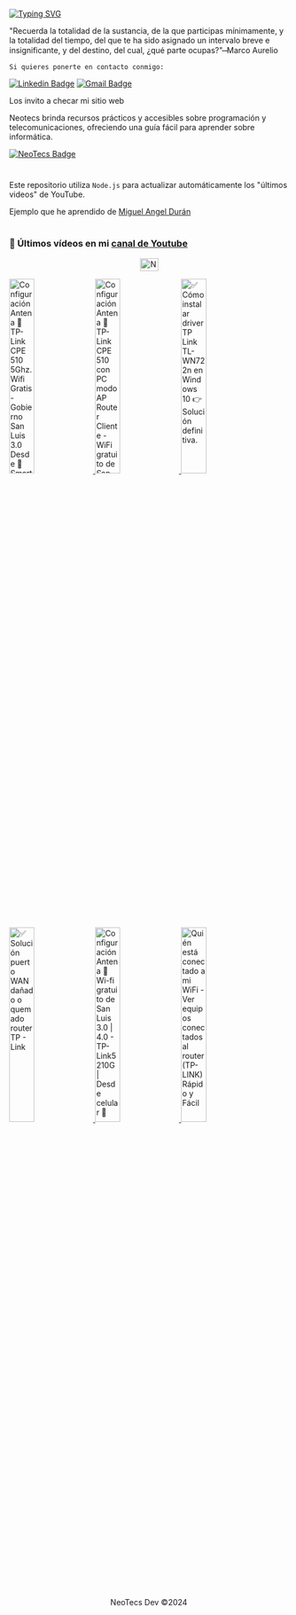 [![Typing SVG](https://readme-typing-svg.herokuapp.com?font=Tektur&pause=1000&color=007ACC&width=500&lines=Hola+a+todos!+Bienvenidos+a+mi+perfil+de+GitHub!+;Soy+Desarrollador+Front+End+%2C+de+Argentina+%F0%9F%87%A6%F0%9F%87%B7)](https://git.io/typing-svg)

"Recuerda la totalidad de la sustancia, de la que participas
mínimamente, y la totalidad del tiempo, del que te ha sido asignado un
intervalo breve e insignificante, y del destino, del cual, ¿qué parte ocupas?" ̶̶ Marco Aurelio

`Si quieres ponerte en contacto conmigo:`

[![Linkedin Badge](https://img.shields.io/badge/-Gabriel-blue?style=flat&logo=Linkedin&logoColor=white&link=https://www.linkedin.com/in/gabriel-calcagni//)](https://www.linkedin.com/in/gabriel-calcagni//)
[![Gmail Badge](https://img.shields.io/badge/-calcagni.gabriel86@gmail.com-d14836?style=flat&logo=Gmail&logoColor=white&link=mailto:mailto:calcagni.gabriel86@gmail.com)](mailto:calcagni.gabriel86@gmail.com)

Los invito a checar mi sitio web

Neotecs brinda recursos prácticos y accesibles sobre programación y telecomunicaciones, ofreciendo una guía fácil para aprender sobre informática.

[![NeoTecs Badge](https://img.shields.io/badge/-NeoTecs-<COLOR>?style=flat&logo=vercel&logoColor=white&link=https://neotecs.vercel.app)](https://neotecs.vercel.app)

#

Este repositorio utiliza `Node.js` para actualizar automáticamente los "últimos videos" de YouTube.

Ejemplo que he aprendido de <a href="https://github.com/midudev">Miguel Angel Durán</a>

#

### 📡 Últimos vídeos en mi [canal de Youtube](https://youtube.com/@tutosNeoTecs?sub_confirmation=1)

<p align="center">
   <a href="https://youtube.com/@tutosNeoTecs" target="blank">
    <img align="center" src="https://upload.wikimedia.org/wikipedia/commons/0/09/YouTube_full-color_icon_%282017%29.svg" alt="NeoTecs" height="23px" width="33px" />
  </a>
</p>

<div align="left">


<a href='https://youtu.be/brN50pXmZR8' target='_blank'>
  <img width='30%' src='https://img.youtube.com/vi/brN50pXmZR8/mqdefault.jpg' alt='Configuración Antena 📡 TP-Link CPE 510 5Ghz. Wifi Gratis - Gobierno San Luis 3.0 Desde 📱 Smartphone.' />
</a>
<a href='https://youtu.be/BRCsYxWUvpU' target='_blank'>
  <img width='30%' src='https://img.youtube.com/vi/BRCsYxWUvpU/mqdefault.jpg' alt='Configuración Antena 📡 TP-Link CPE 510 con PC modo AP Router Cliente - WiFi gratuito de San Luis 3.0' />
</a>
<a href='https://youtu.be/Rbfx0pzzRgA' target='_blank'>
  <img width='30%' src='https://img.youtube.com/vi/Rbfx0pzzRgA/mqdefault.jpg' alt='✅ Cómo instalar driver TP Link TL-WN722n en Windows 10 👉 Solución definitiva.' />
</a>
<a href='https://youtu.be/q7716CICOiM' target='_blank'>
  <img width='30%' src='https://img.youtube.com/vi/q7716CICOiM/mqdefault.jpg' alt='✅ Solución puerto WAN dañado o quemado router TP - Link' />
</a>
<a href='https://youtu.be/rlRyGt4-gzY' target='_blank'>
  <img width='30%' src='https://img.youtube.com/vi/rlRyGt4-gzY/mqdefault.jpg' alt='Configuración Antena 📡 Wi-fi gratuito de San Luis 3.0 | 4.0 - TP-Link5210G | Desde celular 📲' />
</a>
<a href='https://youtu.be/r6guLH-PoDI' target='_blank'>
  <img width='30%' src='https://img.youtube.com/vi/r6guLH-PoDI/mqdefault.jpg' alt='Quién está conectado a mi WiFi  - Ver equipos conectados al router (TP-LINK) Rápido y Fácil' />
</a>

</div>

#

<div align="center">
  <p>NeoTecs Dev ©2024</p>
</div>
